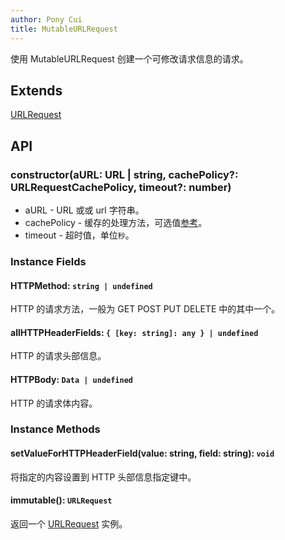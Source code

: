 ```yaml
---
author: Pony Cui
title: MutableURLRequest
---
```


使用 MutableURLRequest 创建一个可修改请求信息的请求。

## Extends

[URLRequest](./api-foundation-urlrequest.md)

## API

### constructor(aURL: URL | string, cachePolicy?: URLRequestCachePolicy, timeout?: number)

* aURL - URL 或或 url 字符串。
* cachePolicy - 缓存的处理方法，可选值[参考](./api-foundation-urlrequestcachepolicy.md)。
* timeout - 超时值，单位`秒`。

### Instance Fields

#### HTTPMethod: `string | undefined`
HTTP 的请求方法，一般为 GET POST PUT DELETE 中的其中一个。

#### allHTTPHeaderFields: `{ [key: string]: any } | undefined`
HTTP 的请求头部信息。

#### HTTPBody: `Data | undefined`
HTTP 的请求体内容。

### Instance Methods

#### setValueForHTTPHeaderField(value: string, field: string): `void`
将指定的内容设置到 HTTP 头部信息指定键中。

#### immutable(): `URLRequest`
返回一个 [URLRequest](./api-foundation-urlrequest.md) 实例。